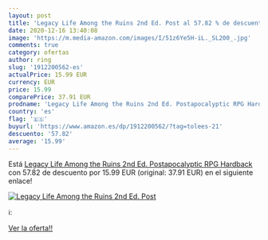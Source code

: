 ```yaml
---
layout: post
title: 'Legacy Life Among the Ruins 2nd Ed. Post al 57.82 % de descuento'
date: 2020-12-16 13:40:08
image: 'https://m.media-amazon.com/images/I/51z6Ye5H-iL._SL200_.jpg'
comments: true
category: ofertas
author: ring
slug: '1912200562-es'
actualPrice: 15.99 EUR
currency: EUR
price: 15.99
comparePrice: 37.91 EUR
prodname: 'Legacy Life Among the Ruins 2nd Ed. Postapocalyptic RPG Hardback'
country: 'es'
flag: '🇪🇸'
buyurl: 'https://www.amazon.es/dp/1912200562/?tag=tolees-21'
descuento: '57.82'
average: '15.99'
---
```


Está [Legacy Life Among the Ruins 2nd Ed. Postapocalyptic RPG Hardback](https://www.amazon.es/dp/1912200562/?tag=tolees-21) con 57.82 de descuento por 15.99 EUR (original: 37.91 EUR) en el siguiente enlace!

[![Legacy Life Among the Ruins 2nd Ed. Post](https://m.media-amazon.com/images/I/51z6Ye5H-iL._SL200_.jpg)](https://www.amazon.es/dp/1912200562/?tag=tolees-21)

ℹ️:


[Ver la oferta!!](https://www.amazon.es/dp/1912200562/?tag=tolees-21)
